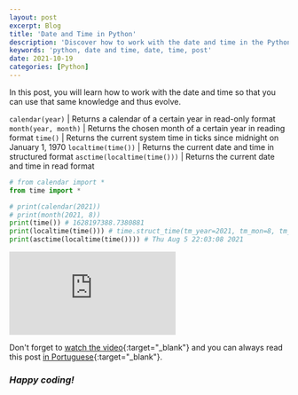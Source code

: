 ```yaml
---
layout: post
excerpt: Blog
title: 'Date and Time in Python'
description: 'Discover how to work with the date and time in the Python programming language. Get answers to your questions with the theory and examples presented.'
keywords: 'python, date and time, date, time, post'
date: 2021-10-19
categories: [Python]
---
```


In this post, you will learn how to work with the date and time so that you can use that same knowledge and thus evolve.

`calendar(year)` | Returns a calendar of a certain year in read-only format
`month(year, month)` | Returns the chosen month of a certain year in reading format
`time()` | Returns the current system time in ticks since midnight on January 1, 1970
`localtime(time())` | Returns the current date and time in structured format
`asctime(localtime(time()))` | Returns the current date and time in read format

```python
# from calendar import *
from time import *

# print(calendar(2021))
# print(month(2021, 8))
print(time()) # 1628197388.7380881
print(localtime(time())) # time.struct_time(tm_year=2021, tm_mon=8, tm_mday=5, tm_hour=22, tm_min=3, tm_sec=8, tm_wday=3, tm_yday=217, tm_isdst=1)
print(asctime(localtime(time()))) # Thu Aug 5 22:03:08 2021
```

<div class="video-container">
  <iframe src="https://www.youtube.com/embed/pT6gLZZOoIw" frameborder="0" allowfullscreen></iframe>
</div>

Don't forget to [watch the video](https://youtu.be/pT6gLZZOoIw){:target="\_blank"} and you can always read this post [in Portuguese](https://caffeinealgorithm.com/blog/data-e-hora-em-python/){:target="\_blank"}.

### _Happy coding!_
